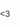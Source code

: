 <3
<html lang="en">
<head>
    <meta charset="UTF-8">
    <meta name="viewport" content="width=device-width, initial-scale=1.0">
    <title>Meu Portfólio - Matemática</title>
    <link href="https://fonts.googleapis.com/css2?family=Caveat:wght@400;700&display=swap" rel="stylesheet">
    <style>
        body {
            font-family: 'Caveat', sans-serif;
            margin: 0;
            padding: 0;
            background: url('https://www.arquiprojeto.art.br/wp-content/uploads/2022/02/floral-22.jpg') fixed; /* Substitua pelo caminho do seu papel de parede */
            background-size: cover;
            color: #333; /* Cor do texto escura */
        }

        header {
            background-color: #ff80ab; /* Cor de fundo rosa claro */
            color: #fff; /* Cor do texto branco */
            text-align: center;
            padding: 20px;
            border-bottom: 5px solid #e91e63; /* Cor de destaque mais escura */
        }

        nav {
            background-color: #ffcdd2; /* Cor de fundo rosa claro */
            text-align: center;
            padding: 10px;
            display: flex;
            justify-content: center; /* Centraliza os elementos horizontalmente */
        }

        nav a {
            text-decoration: none;
            color: #e91e63; /* Cor rosa mais escura */
            padding: 10px 20px;
            margin: 0 5px;
            border-radius: 15px; /* Bordas redondas */
            background-color: #fff4f8; /* Cor de fundo rosa claro */
            transition: background-color 0.3s ease, color 0.3s ease;
        }

        nav a:hover {
            background-color: #e91e63; /* Cor de fundo rosa mais escura ao passar o mouse */
            color: #fff; /* Cor do texto branco ao passar o mouse */
        }

        #btn-servicos {
            text-decoration: none;
            color: #e91e63; /* Cor rosa mais escura */
            padding: 10px 20px;
            margin: 0 5px;
            border-radius: 15px; /* Bordas redondas */
            background-color: #fff4f8; /* Cor de fundo rosa claro */
            transition: background-color 0.3s ease, color 0.3s ease;
            margin-bottom: 20px; /* Adicione margem na parte inferior para evitar sobreposição */
        }

        .container {
            padding: 20px;
            display: none;
            background-color: #fff4f8; /* Cor de fundo rosa mais claro */
            border-radius: 20px; /* Bordas redondas */
            box-shadow: 0 0 10px rgba(0, 0, 0, 0.1); /* Sombra suave */
            margin: 20px 0;
        }

        /* Adicionando estilo específico para cada seção */
        #conteudo-inicio {
            background-color: #fff4f8; /* Cor de fundo rosa mais claro */
        }

        #conteudo-conteudo1 {
            background-color: #f8bbd0; /* Cor de fundo rosa mais claro */
        }

        #conteudo-conteudo2 {
            background-color: #ffab91; /* Cor de fundo laranja claro */
        }

        #conteudo-conteudo3 {
            background-color: #ffccbc; /* Cor de fundo pêssego claro */
        }

        #conteudo-conteudo4 {
            background-color: #ffab91; /* Cor de fundo laranja claro */
        }

        #conteudo-servicos {
            background-color: #f8bbd0; /* Cor de fundo rosa mais claro */
        }

        .button {
            display: inline-block;
            padding: 10px 20px;
            color: #fff; /* Cor do texto branco */
            background-color: #e91e63; /* Cor de fundo rosa */
            text-decoration: none;
            border-radius: 20px; /* Bordas redondas */
            transition: background-color 0.3s ease;
        }

        .button:hover {
            background-color: #c2185b; /* Cor de fundo rosa mais escura ao passar o mouse */
        }
    </style>
</head>
<body>
    <header>
        <h1 style="color: #fff;">Bem-vindo ao Meu Portfólio de Matemática</h1>
    </header>
    <nav>
        <a href="#" id="btn-inicio">Início</a>
        <a href="#" id="btn-conteudo1">Matriz Inversa e Criptografia</a>
        <a href="#" id="btn-conteudo2">Funções Trigonométricas</a>
        <a href="#" id="btn-conteudo3">Análise Combinatória</a>
        <a href="#" id="btn-conteudo4">Conteúdo 4</a>
        <a href="#" id="btn-servicos">Autoavaliação</a>
    </nav>
    <div class="container" id="conteudo-inicio">
        <h2 style="color: #c2185b;">Início</h2>
        <p>Esta é a página inicial do nosso site.</p>
    </div>
    <div class="container" id="conteudo-conteudo1" style="display: none;">
        <h2 style="color: #c2185b;">Matriz Inversa e Criptografia</h2>
        <p>Dada uma matriz quadrada A de ordem n, chamamos de inversa de A uma matriz 𝐴ˆ−1 tal que 
            𝐴 ∙ 𝐴ˆ−1 = 𝐴ˆ−1 ∙ 𝐴 = I </p>
        <img src="caminho/para/sua/imagem1.jpg" alt="Descrição da imagem 1">
    </div>
    <div class="container" id="conteudo-conteudo2" style="display: none;">
        <h2 style="color: #c2185b;">Funções Trigonométricas</h2>
        <p>Explore os desafios e aplicações do segundo conteúdo do terceiro trimestre de matemática.</p>
        <img src="caminho/para/sua/imagem2.jpg" alt="Descrição da imagem 2">
    </div>
    <div class="container" id="conteudo-conteudo3" style="display: none;">
        <h2 style="color: #c2185b;">Análise Combinatória</h2>
        <p>Descubra as teorias e práticas do terceiro conteúdo do terceiro trimestre de matemática.</p>
        <img src="caminho/para/sua/imagem3.jpg" alt="Descrição da imagem 3">
    </div>
    <div class="container" id="conteudo-conteudo4" style="display: none;">
        <h2 style="color: #c2185b;">Conteúdo 4</h2>
        <p>Analise os casos e estudos relacionados ao quarto conteúdo do terceiro trimestre de matemática.</p>
        <img src="caminho/para/sua/imagem4.jpg" alt="Descrição da imagem 4">
    </div>
    <div class="container" id="conteudo-servicos" style="display: none;">
        <h2 style="color: #c2185b;">Autoavaliação</h2>
        <p>Confira minha autoavaliação e meu progresso.</p>
        <img src="caminho/para/sua/imagem-servicos.jpg" alt="Descrição da imagem de serviços">
        <a href="#" class="button" id="btn-saiba-mais-servicos">Saiba Mais</a>
    </div>

    <script>
        // JavaScript para controlar a exibição das seções
        const btnInicio = document.getElementById('btn-inicio');
        const btnConteudo1 = document.getElementById('btn-conteudo1');
        const btnConteudo2 = document.getElementById('btn-conteudo2');
        const btnConteudo3 = document.getElementById('btn-conteudo3');
        const btnConteudo4 = document.getElementById('btn-conteudo4');
        const btnServicos = document.getElementById('btn-servicos');
        const conteudoInicio = document.getElementById('conteudo-inicio');
        const conteudoConteudo1 = document.getElementById('conteudo-conteudo1');
        const conteudoConteudo2 = document.getElementById('conteudo-conteudo2');
        const conteudoConteudo3 = document.getElementById('conteudo-conteudo3');
        const conteudoConteudo4 = document.getElementById('conteudo-conteudo4');
        const conteudoServicos = document.getElementById('conteudo-servicos');

        btnInicio.addEventListener('click', () => {
            // Adicione mais conteúdos se necessário
            conteudoInicio.style.display = 'block';
            conteudoConteudo1.style.display = 'none';
            conteudoConteudo2.style.display = 'none';
            conteudoConteudo3.style.display = 'none';
            conteudoConteudo4.style.display = 'none';
            conteudoServicos.style.display = 'none';
        });

        btnConteudo1.addEventListener('click', () => {
            conteudoInicio.style.display = 'none';
            conteudoConteudo1.style.display = 'block';
            conteudoConteudo2.style.display = 'none';
            conteudoConteudo3.style.display = 'none';
            conteudoConteudo4.style.display = 'none';
            conteudoServicos.style.display = 'none';
        });

        btnConteudo2.addEventListener('click', () => {
            conteudoInicio.style.display = 'none';
            conteudoConteudo1.style.display = 'none';
            conteudoConteudo2.style.display = 'block';
            conteudoConteudo3.style.display = 'none';
            conteudoConteudo4.style.display = 'none';
            conteudoServicos.style.display = 'none';
        });

        btnConteudo3.addEventListener('click', () => {
            conteudoInicio.style.display = 'none';
            conteudoConteudo1.style.display = 'none';
            conteudoConteudo2.style.display = 'none';
            conteudoConteudo3.style.display = 'block';
            conteudoConteudo4.style.display = 'none';
            conteudoServicos.style.display = 'none';
        });

        btnConteudo4.addEventListener('click', () => {
            conteudoInicio.style.display = 'none';
            conteudoConteudo1.style.display = 'none';
            conteudoConteudo2.style.display = 'none';
            conteudoConteudo3.style.display = 'none';
            conteudoConteudo4.style.display = 'block';
            conteudoServicos.style.display = 'none';
        });

        btnServicos.addEventListener('click', () => {
            conteudoInicio.style.display = 'none';
            conteudoConteudo1.style.display = 'none';
            conteudoConteudo2.style.display = 'none';
            conteudoConteudo3.style.display = 'none';
            conteudoConteudo4.style.display = 'none';
            conteudoServicos.style.display = 'block';
        });
    </script>
</body>
</html>
